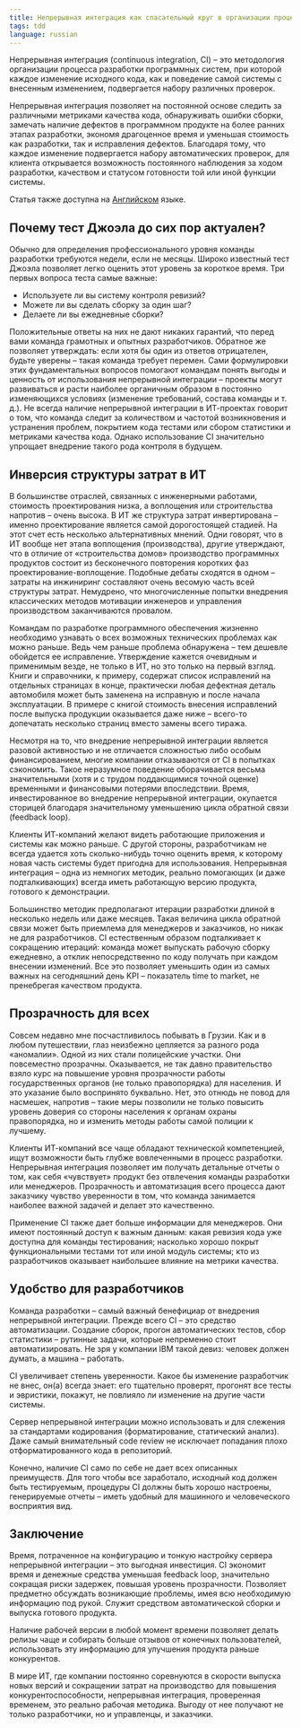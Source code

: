 ```yaml
---
title: Непрерывная интеграция как спасательный круг в организации процесса разработки ПО
tags: tdd
language: russian
---
```


Непрерывная интеграция (continuous integration, CI) – это методология организации процесса разработки программных систем, при которой каждое изменение исходного кода, как и поведение самой системы с внесенным изменением, подвергается набору различных проверок.

Непрерывная интеграция позволяет на постоянной основе следить за различными метриками качества кода, обнаруживать ошибки сборки, замечать наличие дефектов в программном продукте на более ранних этапах разработки, экономя драгоценное время и уменьшая стоимость как разработки, так и исправления дефектов. Благодаря тому, что каждое изменение подвергается набору автоматических проверок, для клиента открывается возможность постоянного наблюдения за ходом разработки, качеством и статусом готовности той или иной функции системы.

Статья также доступна на [Английском](/posts/code/2015-09-01-ci.html) языке.

<!--more-->

## Почему тест Джоэла до сих пор актуален?

Обычно для определения профессионального уровня команды разработки требуются недели, если не месяцы. Широко известный тест Джоэла позволяет легко оценить этот уровень за короткое время. Три первых вопроса теста самые важные:

- Используете ли вы систему контроля ревизий?
- Можете ли вы сделать сборку за один шаг?
- Делаете ли вы ежедневные сборки?

Положительные ответы на них не дают никаких гарантий, что перед вами команда грамотных и опытных разработчиков. Обратное же позволяет утверждать: если хотя бы один из ответов отрицателен, будьте уверены – такая команда требует перемен. Сами формулировки этих фундаментальных вопросов помогают командам понять выгоды и ценность от использования непрерывной интеграции – проекты могут развиваться и расти наиболее органичным образом в постоянно изменяющихся условиях (изменение требований, состава команды и т. д.). Не всегда наличие непрерывной интеграции в ИТ-проектах говорит о том, что команда следит за количеством и частотой возникновения и устранения проблем, покрытием кода тестами или сбором статистики и метриками качества кода. Однако использование CI значительно упрощает внедрение такого рода контроля в будущем.

## Инверсия структуры затрат в ИТ

В большинстве отраслей, связанных с инженерными работами, стоимость проектирования низка, а воплощения или строительства напротив – очень высока. В ИТ же структура затрат инвертирована – именно проектирование является самой дорогостоящей стадией. На этот счет есть несколько альтернативных мнений. Одни говорят, что в ИТ вообще нет этапа воплощения (производства), другие утверждают, что в отличие от «строительства домов» производство программных продуктов состоит из бесконечного повторения коротких фаз проектирование-воплощение. Подобные дебаты сходятся в одном – затраты на инжиниринг составляют очень весомую часть всей структуры затрат. Немудрено, что многочисленные попытки внедрения классических методов мотивации инженеров и управления производством заканчиваются провалом.

Командам по разработке программного обеспечения жизненно необходимо узнавать о всех возможных технических проблемах как можно раньше. Ведь чем раньше проблема обнаружена – тем дешевле обойдется ее исправление. Утверждение кажется очевидным и применимым везде, не только в ИТ, но это только на первый взгляд. Книги и справочники, к примеру, содержат список исправлений на отдельных страницах в конце, практически любая дефектная деталь автомобиля может быть заменена на исправную и после начала эксплуатации. В примере с книгой стоимость внесения исправлений после выпуска продукции оказывается даже ниже – всего-то допечатать несколько страниц вместо замены всего тиража.

Несмотря на то, что внедрение непрерывной интеграции является разовой активностью и не отличается сложностью либо особым финансированием, многие компании отказываются от CI в попытках сэкономить. Такое неразумное поведение оборачивается весьма значительными (хотя и с трудом поддающимися точной оценке) временными и финансовыми потерями впоследствии. Время, инвестированное во внедрение непрерывной интеграции, окупается сторицей благодаря значительному уменьшению цикла обратной связи (feedback loop).

Клиенты ИТ-компаний желают видеть работающие приложения и системы как можно раньше. С другой стороны, разработчикам не всегда удается хоть сколько-нибудь точно оценить время, к которому новая часть системы будет пригодна для использования. Непрерывная интеграция – одна из немногих методик, реально помогающих (и даже подталкивающих) всегда иметь работающую версию продукта, готового к демонстрации.

Большинство методик предполагают итерации разработки длиной в несколько недель или даже месяцев. Такая величина цикла обратной связи может быть приемлема для менеджеров и заказчиков, но никак не для разработчиков. CI естественным образом подталкивает к сокращению итераций: команда может выпускать рабочую сборку ежедневно, а отклик непосредственно по коду получать при каждом внесении изменений. Все это позволяет уменьшить один из самых важных на сегодняшний день KPI – показатель time to market, не пренебрегая качеством продукта.

## Прозрачность для всех

Совсем недавно мне посчастливилось побывать в Грузии. Как и в любом путешествии, глаз неизбежно цепляется за разного рода «аномалии». Одной из них стали полицейские участки. Они повсеместно прозрачны. Оказывается, не так давно правительство взяло курс на повышение уровня прозрачности работы государственных органов (не только правопорядка) для населения. И это указание было воспринято буквально. Нет, это отнюдь не повод для насмешек, напротив – такие меры позволили не только повысить уровень доверия со стороны населения к органам охраны правопорядка, но и изменить методы работы самой полиции к лучшему.

Клиенты ИТ-компаний все чаще обладают технической компетенцией, ищут возможности быть глубже вовлеченными в процесс разработки. Непрерывная интеграция позволяет им получать детальные отчеты о том, как себя «чувствует» продукт без отвлечения команды разработки или менеджеров. Прозрачность и автоматизация всего процесса дают заказчику чувство уверенности в том, что команда занимается наиболее важной задачей и делает это качественно.

Применение CI также дает больше информации для менеджеров. Они имеют постоянный доступ к важным данным: какая ревизия кода уже доступна для команды тестирования; насколько хорошо покрыт функциональными тестами тот или иной модуль системы; кто из разработчиков оказывает наибольшее влияние на метрики качества.

## Удобство для разработчиков

Команда разработки – самый важный бенефициар от внедрения непрерывной интеграции. Прежде всего CI – это средство автоматизации. Создание сборок, прогон автоматических тестов, сбор статистики – рутинные задачи, которые непременно стоит автоматизировать. Не зря у компании IBM такой девиз: человек должен думать, а машина – работать.

CI увеличивает степень уверенности. Какое бы изменение разработчик не внес, он(а) всегда знает: его тщательно проверят, прогонят все тесты и эвристики, покажут, не повлияло ли изменение на другие части системы.

Сервер непрерывной интеграции можно использовать и для слежения за стандартами кодирования (форматирование, статический анализ). Даже самый внимательный code review не исключает попадания плохо отформатированного кода в репозиторий.

Конечно, наличие CI само по себе не дает всех описанных преимуществ. Для того чтобы все заработало, исходный код должен быть тестируемым, процедуры CI должны быть хорошо настроены, генерируемые отчеты – иметь удобный для машинного и человеческого восприятия вид.

## Заключение

Время, потраченное на конфигурацию и тонкую настройку сервера непрерывной интеграции – это выгодная инвестиция. CI экономит время и денежные средства уменьшая feedback loop, значительно сокращая риски задержек, повышая уровень прозрачности. Позволяет предметно обсуждать возникающие проблемы, имея всю необходимую информацию под рукой. Служит средством автоматической сборки и выпуска готового продукта.

Наличие рабочей версии в любой момент времени позволяет делать релизы чаще и собирать больше отзывов от конечных пользователей, использовать эту информацию для улучшения продукта раньше конкурентов.

В мире ИТ, где компании постоянно соревнуются в скорости выпуска новых версий и сокращении затрат на производство для повышения конкурентоспособности, непрерывная интеграция, проверенная временем, это реально рабочая методика. Выгоду от нее получают не только разработчики, но и управленцы, и заказчики.